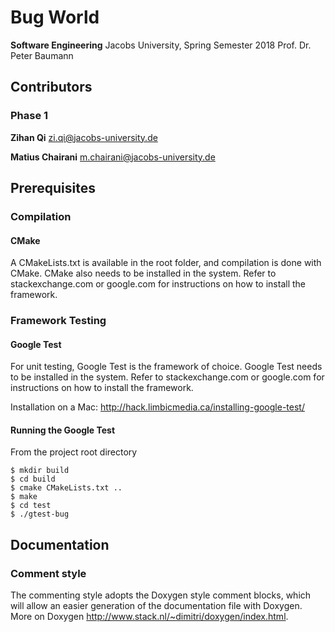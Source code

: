 # Bug World

**Software Engineering**
Jacobs University, Spring Semester 2018
Prof. Dr. Peter Baumann

## Contributors

### Phase 1

**Zihan Qi** zi.qi@jacobs-university.de 

**Matius Chairani** m.chairani@jacobs-university.de

## Prerequisites

### Compilation

#### CMake

A CMakeLists.txt is available in the root folder, and compilation is done with CMake. CMake also needs to be installed in the system. Refer to stackexchange.com or google.com for instructions on how to install the framework.

### Framework Testing

#### Google Test

For unit testing, Google Test is the framework of choice. Google Test needs to be installed in the system. Refer to stackexchange.com or google.com for instructions on how to install the framework.

Installation on a Mac: http://hack.limbicmedia.ca/installing-google-test/

#### Running the Google Test

From the project root directory

```
$ mkdir build
$ cd build
$ cmake CMakeLists.txt ..
$ make
$ cd test
$ ./gtest-bug
```

## Documentation

### Comment style

The commenting style adopts the Doxygen style comment blocks, which will allow an easier generation of the documentation file with Doxygen. More on Doxygen http://www.stack.nl/~dimitri/doxygen/index.html.